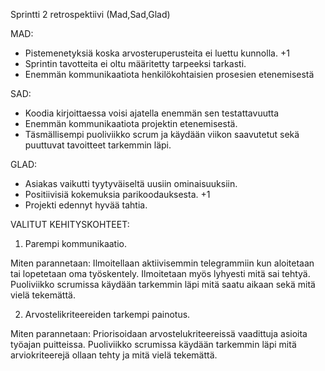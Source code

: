 Sprintti 2 retrospektiivi (Mad,Sad,Glad)

MAD:
- Pistemenetyksiä koska arvosteruperusteita ei luettu kunnolla. +1
- Sprintin tavotteita ei oltu määritetty tarpeeksi tarkasti.
- Enemmän kommunikaatiota henkilökohtaisien prosesien etenemisestä

SAD:
- Koodia kirjoittaessa voisi ajatella enemmän sen testattavuutta
- Enemmän kommunikaatiota projektin etenemisestä.
- Täsmällisempi puoliviikko scrum ja käydään viikon saavutetut sekä puuttuvat tavoitteet tarkemmin läpi.

GLAD:
- Asiakas vaikutti tyytyväiseltä uusiin ominaisuuksiin.
- Positiivisiä kokemuksia parikoodauksesta. +1
- Projekti edennyt hyvää tahtia.

VALITUT KEHITYSKOHTEET:

1. Parempi kommunikaatio.

Miten parannetaan: Ilmoitellaan aktiivisemmin telegrammiin kun aloitetaan tai lopetetaan oma työskentely. Ilmoitetaan myös lyhyesti mitä sai tehtyä. Puoliviikko scrumissa käydään tarkemmin läpi mitä saatu aikaan sekä mitä vielä tekemättä.

2. Arvostelikriteereiden tarkempi painotus.

Miten parannetaan: Priorisoidaan arvostelukriteereissä vaadittuja asioita työajan puitteissa. Puoliviikko scrumissa käydään tarkemmin läpi mitä arviokriteerejä ollaan tehty ja mitä vielä tekemättä.